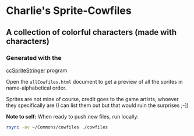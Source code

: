 # Charlie's Sprite-Cowfiles

## A collection of colorful characters (made with characters)

### Generated with the
[ccSpriteStringer](https://github.com/cSquaerd/ccSpriteStringer.git) program

Open the `allCowfiles.html` document to get a preview of all the sprites in
name-alphabetical order.

Sprites are not mine of course, credit goes to the game artists, whoever they
specifically are (I can list them out but that would ruin the surprises ;-])

**Note to self:** When ready to push new files, run locally:

```Bash
rsync -av ~/Commons/cowfiles ./cowfiles
```

